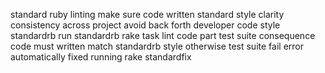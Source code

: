 standard ruby linting make sure code written standard style clarity consistency across project avoid back forth developer code style standardrb run standardrb rake task lint code part test suite consequence code must written match standardrb style otherwise test suite fail error automatically fixed running rake standardfix